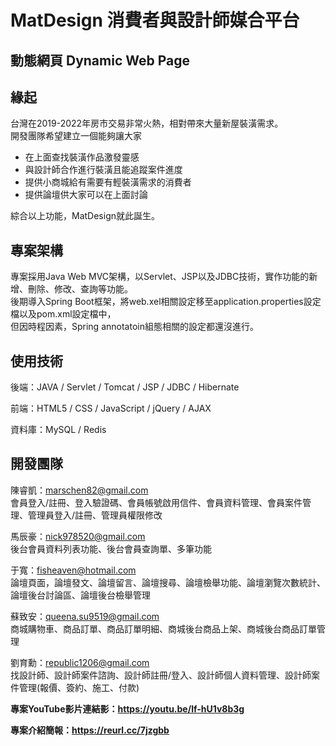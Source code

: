 # MatDesign 消費者與設計師媒合平台
## 動態網頁 Dynamic Web Page

## 緣起

台灣在2019-2022年房市交易非常火熱，相對帶來大量新屋裝潢需求。  
開發團隊希望建立一個能夠讓大家  
  * 在上面查找裝潢作品激發靈感  
  * 與設計師合作進行裝潢且能追蹤案件進度
  * 提供小商城給有需要有輕裝潢需求的消費者
  * 提供論壇供大家可以在上面討論  

綜合以上功能，MatDesign就此誕生。

## 專案架構

專案採用Java Web MVC架構，以Servlet、JSP以及JDBC技術，實作功能的新增、刪除、修改、查詢等功能。  
後期導入Spring Boot框架，將web.xel相關設定移至application.properties設定檔以及pom.xml設定檔中，  
但因時程因素，Spring annotatoin組態相關的設定都還沒進行。

## 使用技術 
後端：JAVA / Servlet / Tomcat / JSP / JDBC / Hibernate 

前端：HTML5 / CSS / JavaScript / jQuery / AJAX  

資料庫：MySQL / Redis

## 開發團隊

陳睿凱：marschen82@gmail.com  
會員登入/註冊、登入驗證碼、會員帳號啟用信件、會員資料管理、會員案件管理、管理員登入/註冊、管理員權限修改

馬辰豪：nick978520@gmail.com  
後台會員資料列表功能、後台會員查詢單、多筆功能

于寬：fisheaven@hotmail.com  
論壇頁面，論壇發文、論壇留言、論壇搜尋、論壇檢舉功能、論壇瀏覽次數統計、論壇後台討論區、論壇後台檢舉管理

蘇致安：queena.su9519@gmail.com  
商城購物車、商品訂單、商品訂單明細、商城後台商品上架、商城後台商品訂單管理

劉育勳：republic1206@gmail.com  
找設計師、設計師案件諮詢、設計師註冊/登入、設計師個人資料管理、設計師案件管理(報價、簽約、施工、付款)



**專案YouTube影片連結影：https://youtu.be/lf-hU1v8b3g**

**專案介紹簡報：https://reurl.cc/7jzgbb**

